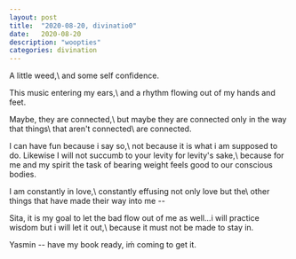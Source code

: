 ```yaml
---
layout: post
title:  "2020-08-20, divinatio0"
date:   2020-08-20
description: "woopties"
categories: divination
---
```

A little weed,\\
and some self confidence.

This music entering my ears,\\
and a rhythm flowing out of my hands and feet.

Maybe, they are connected,\\
but maybe they are connected only in the way that things\\
that aren't connected\\
are connected.

I can have fun because i say so,\\
not because it is what i am supposed to do. Likewise I will not succumb to your levity for levity's sake,\\
because for me and my spirit the task of bearing weight feels good to our conscious bodies.

I am constantly in love,\\
constantly effusing not only love but the\\
other things that have made their way into me --

Sita, it is my goal to let the bad flow out of me as well...i will practice wisdom but i will let it out,\\
because it must not be made to stay in.

Yasmin -- have my book ready, iḿ coming to get it.
